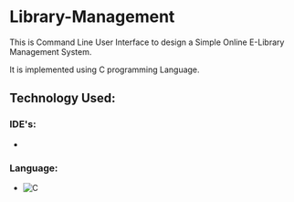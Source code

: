 # Library-Management

This is Command Line User Interface to design a Simple Online E-Library Management System.

It is implemented using C programming Language.

## Technology Used: 
### IDE's:
- 
### Language:
- ![C](https://img.shields.io/badge/c-%2300599C.svg?style=for-the-badge&logo=c&logoColor=white)
